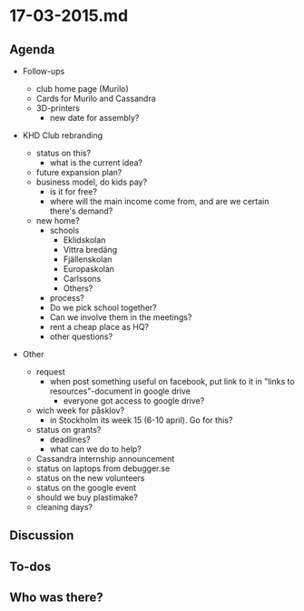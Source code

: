 # 17-03-2015.md

## Agenda

- Follow-ups
  - club home page (Murilo)
  - Cards for Murilo and Cassandra
  - 3D-printers
    - new date for assembly?
- KHD Club rebranding
  - status on this?
    - what is the current idea?
  - future expansion plan?
  - business model, do kids pay?
    - is it for free?
    - where will the main income come from, and are we certain there's demand?
  - new home?
    - schools
      - Eklidskolan
      - Vittra bredäng
      - Fjällenskolan
      - Europaskolan
      - Carlssons
      - Others?
    - process?
     - Do we pick school together?
     - Can we involve them in the meetings?
    - rent a cheap place as HQ? 
    - other questions?
  
- Other
  - request
    - when post something useful on facebook, put link to it in "links to resources"-document in google drive
      - everyone got access to google drive?
  - wich week for påsklov?
    - in Stockholm its week 15 (6-10 april). Go for this?
  - status on grants?
    - deadlines?
    - what can we do to help?
  - Cassandra internship announcement
  - status on laptops from debugger.se
  - status on the new volunteers
  - status on the google event
  - should we buy plastimake?
  - cleaning days?

## Discussion

## To-dos

## Who was there?
